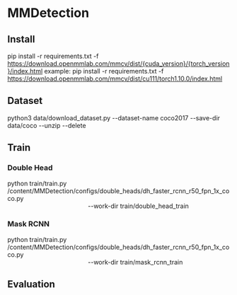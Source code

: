 # MMDetection

## Install
pip install -r requirements.txt -f https://download.openmmlab.com/mmcv/dist/{cuda_version}/{torch_version}/index.html
example: pip install -r requirements.txt -f https://download.openmmlab.com/mmcv/dist/cu111/torch1.10.0/index.html

## Dataset
python3 data/download_dataset.py --dataset-name coco2017 --save-dir data/coco --unzip --delete

## Train
### Double Head
python train/train.py /content/MMDetection/configs/double_heads/dh_faster_rcnn_r50_fpn_1x_coco.py \
&emsp;&emsp;&emsp;&emsp;&emsp;&emsp;&emsp;&emsp;&emsp;&emsp;&emsp;&emsp;&emsp;--work-dir train/double_head_train
### Mask RCNN
python train/train.py /content/MMDetection/configs/double_heads/dh_faster_rcnn_r50_fpn_1x_coco.py \
&emsp;&emsp;&emsp;&emsp;&emsp;&emsp;&emsp;&emsp;&emsp;&emsp;&emsp;&emsp;&emsp;--work-dir train/mask_rcnn_train
                      
## Evaluation
